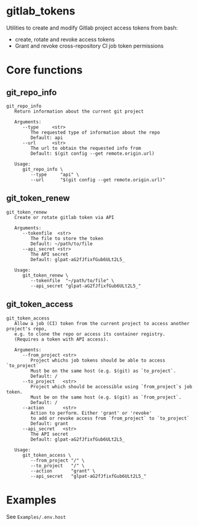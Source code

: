 gitlab_tokens
================

Utilities to create and modify Gitlab project access tokens from bash:

- create, rotate and revoke access tokens
- Grant and revoke cross-repository CI job token permissions

# Core functions

## git_repo_info

<pre class="r-output"><code>git_repo_info   
   Return information about the current git project
&#10;   Arguments:      
      --type     &lt;str&gt; 
         The requested type of information about the repo
         Default: api
      --url      &lt;str&gt; 
         The url to obtain the requested info from
         Default: $(git config --get remote.origin.url)
&#10;   Usage:      
      git_repo_info \
         --type     "api" \
         --url      "$(git config --get remote.origin.url)"
</code></pre>

## git_token_renew

<pre class="r-output"><code>git_token_renew   
   Create or rotate gitlab token via API
&#10;   Arguments:      
      --tokenfile  &lt;str&gt; 
         The file to store the token
         Default: ~/path/to/file
      --api_secret &lt;str&gt; 
         The API secret
         Default: glpat-aG2fJfixfGub6ULt2L5_
&#10;   Usage:      
      git_token_renew \
         --tokenfile  "~/path/to/file" \
         --api_secret "glpat-aG2fJfixfGub6ULt2L5_"
</code></pre>

## git_token_access

<pre class="r-output"><code>git_token_access   
   Allow a job (CI) token from the current project to access another project's repo,
   e.g. to clone the repo or access its container registry.
   (Requires a token with API access).
&#10;   Arguments:      
      --from_project &lt;str&gt; 
         Project whichs job tokens should be able to access `to_project`
         Must be on the same host (e.g. $(git) as `to_project`.
         Default: /
      --to_project   &lt;str&gt; 
         Project which should be accessible using `from_project`s job token.
         Must be on the same host (e.g. $(git) as `from_project`.
         Default: /
      --action       &lt;str&gt; 
         Action to perform. Either 'grant' or 'revoke'
         to add or revoke access from `from_project` to `to_project`
         Default: grant
      --api_secret   &lt;str&gt; 
         The API secret
         Default: glpat-aG2fJfixfGub6ULt2L5_
&#10;   Usage:      
      git_token_access \
         --from_project "/" \
         --to_project   "/" \
         --action       "grant" \
         --api_secret   "glpat-aG2fJfixfGub6ULt2L5_"
</code></pre>

# Examples

See `Examples/.env.host`

